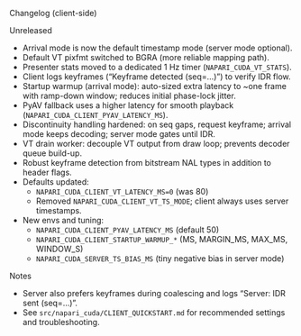 Changelog (client-side)

Unreleased

- Arrival mode is now the default timestamp mode (server mode optional).
- Default VT pixfmt switched to BGRA (more reliable mapping path).
- Presenter stats moved to a dedicated 1 Hz timer (`NAPARI_CUDA_VT_STATS`).
- Client logs keyframes (“Keyframe detected (seq=…)”) to verify IDR flow.
- Startup warmup (arrival mode): auto-sized extra latency to ~one frame with ramp-down window; reduces initial phase-lock jitter.
- PyAV fallback uses a higher latency for smooth playback (`NAPARI_CUDA_CLIENT_PYAV_LATENCY_MS`).
- Discontinuity handling hardened: on seq gaps, request keyframe; arrival mode keeps decoding; server mode gates until IDR.
- VT drain worker: decouple VT output from draw loop; prevents decoder queue build-up.
- Robust keyframe detection from bitstream NAL types in addition to header flags.
- Defaults updated:
  - `NAPARI_CUDA_CLIENT_VT_LATENCY_MS=0` (was 80)
  - Removed `NAPARI_CUDA_CLIENT_VT_TS_MODE`; client always uses server timestamps.
- New envs and tuning:
  - `NAPARI_CUDA_CLIENT_PYAV_LATENCY_MS` (default 50)
  - `NAPARI_CUDA_CLIENT_STARTUP_WARMUP_*` (MS, MARGIN_MS, MAX_MS, WINDOW_S)
  - `NAPARI_CUDA_SERVER_TS_BIAS_MS` (tiny negative bias in server mode)

Notes

- Server also prefers keyframes during coalescing and logs “Server: IDR sent (seq=…)”.
- See `src/napari_cuda/CLIENT_QUICKSTART.md` for recommended settings and troubleshooting.
